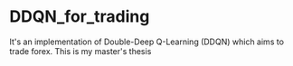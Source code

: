 # DDQN_for_trading
It's an implementation of Double-Deep Q-Learning (DDQN) which aims to trade forex. This is my master's thesis
